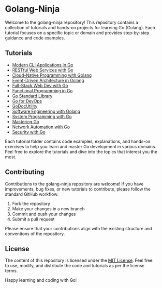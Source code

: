 # Golang-Ninja

Welcome to the golang-ninja repository! This repository contains a collection of tutorials and hands-on projects for learning Go (Golang). Each tutorial focuses on a specific topic or domain and provides step-by-step guidance and code examples.

## Tutorials

- [Modern CLI Applications in Go](./Modern-CLI-Applications-in-Go)
- [RESTful Web Services with Go](./RESTful-Web-Services-with-Go)
- [Cloud-Native Programming with Golang](./Cloud-Native-with-Golang)
- [Event-Driven Architecture in Golang](./Event-Driven-Architecture-in-Golang)
- [Full-Stack Web Dev with Go](./Full-Stack-Web-Dev-with-Go)
- [Functional Programming in Go](./Functional-Programming)
- [Go Standard Library](./Go-Standard-Library)
- [Go for DevOps](./Go-for-DevOps-main)
- [GoDocUtility](./GoDocUtility)
- [Software Engineering with Golang](./Software-Engineering-with-Golang)
- [System Programming with Go](./System-Programming-with-Go)
- [Mastering Go](./Mastering-Go)
- [Network Automation with Go](./Network-Automation-with-Go)
- [Security with Go](./Security-with-Go)

Each tutorial folder contains code examples, explanations, and hands-on exercises to help you learn and master Go development in various domains. Feel free to explore the tutorials and dive into the topics that interest you the most.

## Contributing

Contributions to the golang-ninja repository are welcome! If you have improvements, bug fixes, or new tutorials to contribute, please follow the standard GitHub workflow:

1. Fork the repository
2. Make your changes in a new branch
3. Commit and push your changes
4. Submit a pull request

Please ensure that your contributions align with the existing structure and conventions of the repository.

## License

The content of this repository is licensed under the [MIT License](./LICENSE). Feel free to use, modify, and distribute the code and tutorials as per the license terms.

Happy learning and coding with Go!
